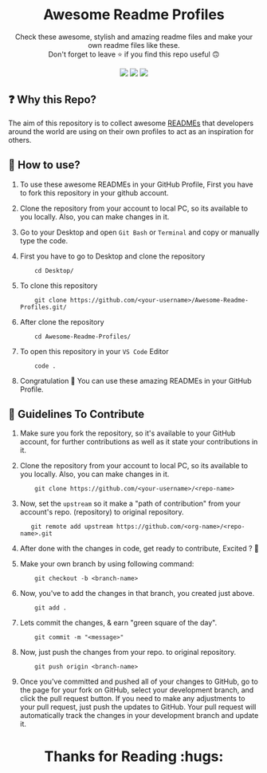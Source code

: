 <h1 align="center"> Awesome Readme Profiles </h1>

<p align="center">Check these awesome, stylish and amazing readme files and make your own readme files like these. <br>
 Don't forget to leave ⭐ if you find this repo useful 🙃</p>

<p align="center">
    <img src="https://img.shields.io/apm/l/vim-mode" /></img>
    <a href="https://github.com/imaaquibali/Awesome-GitHub-README-Profiles/graphs/contributors">
    <img src="https://img.shields.io/github/contributors/imaaquibali/Awesome-GitHub-README-Profiles" /></img></a>
    <a href="https://twitter.com/imaaquibali" alt="Follow Now">
    <img src="https://img.shields.io/twitter/follow/imaaquibali?label=Follow&style=social" /></a>
</p>

## ❓ Why this Repo?
The aim of this repository is to collect awesome [READMEs](https://github.com/AaquibAli/AaquibAli) that developers around the world are using on their own profiles to act as an inspiration for others.

## 🤔 How to use?
1. To use these awesome READMEs in your GitHub Profile, First you have to fork this repository in your github account.

2.  Clone the repository from your account to local PC, so its available to you locally. Also, you can make changes in it.

3. Go to your Desktop and open `Git Bash` or `Terminal` and copy or manually type the code.

4. First you have to go to Desktop and clone the repository

    ```
        cd Desktop/
    ```
5. To clone this repository 
    
    ```
        git clone https://github.com/<your-username>/Awesome-Readme-Profiles.git/
    ```
 6. After clone the repository  
    
    ```
        cd Awesome-Readme-Profiles/
    ```  
7. To open this repository in your `VS Code` Editor 
    
    ```
        code .
    ```
    
8. Congratulation 🎉 You can use these amazing READMEs in your GitHub Profile. 

## 📃 Guidelines To Contribute 
1. Make sure you fork the repository, so it's available to your GitHub account, for further contributions as well as it state your contributions in it.


2. Clone the repository from your account to local PC, so its available to you locally. Also, you can make changes in it.

    ```
        git clone https://github.com/<your-username>/<repo-name>
    ```

3. Now, set the `upstream` so it make a "path of contribution" from your account's repo. (repository) to original repository.


    ```
       git remote add upstream https://github.com/<org-name>/<repo-name>.git
    ```

4. After done with the changes in code, get ready to contribute, Excited ? 🤩 

5. Make your own branch by using following command:
    ```
        git checkout -b <branch-name>
    ```

6. Now, you've to add the changes in that branch, you created just above.
    ```
        git add .
    ```
7. Lets commit the changes, & earn "green square of the day".
    ```
        git commit -m "<message>"
    ```
8. Now, just push the changes from your repo. to original repository.
    ```
        git push origin <branch-name>
    ```
9. Once you've committed and pushed all of your changes to GitHub, go to the page for your fork on GitHub, select your development branch, and click the pull request button. If you need to make any adjustments to your pull request, just push the updates to GitHub. Your pull request will automatically track the changes in your development branch and update it.
 
 <h1 align="center"> Thanks for Reading :hugs:</h1>

